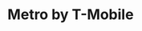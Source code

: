 ---
title: "Metro by T-Mobile"
url: /allentown/metro-by-t-mobile-north-7th-street/
shop: mobile phone
---